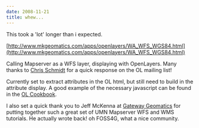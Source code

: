 ```yaml
---
date: 2008-11-21
title: whew...
---
```


This took a 'lot' longer than i expected.

[http://www.mkgeomatics.com/apps/openlayers/WA_WFS_WGS84.html](http://www.mkgeomatics.com/apps/openlayers/WA_WFS_WGS84.html)

Calling Mapserver as a WFS layer, displaying with OpenLayers. Many thanks to [Chris Schmidt](http://crschmidt.net/) for a quick response on the OL mailing list! <!-- more -->

Currently set to extract attributes in the OL html, but still need to build in the attribute display. A good example of the necessary javascript can be found in the [OL Cookbook](http://openlayers.org/dev/examples/openmnnd.html).

I also set a quick thank you to Jeff McKenna at [Gateway Geomatics](http://www.gatewaygeomatics.com/ ) for putting together such a great set of UMN Mapserver WFS and WMS tutorials. He actually wrote back! oh FOSS4G, what a nice community.
